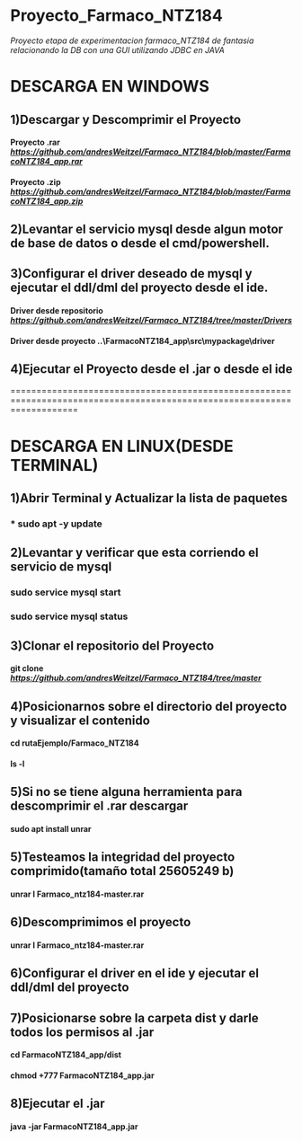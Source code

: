 # Proyecto_Farmaco_NTZ184
*Proyecto  etapa de experimentacion farmaco_NTZ184 de fantasia relacionando la DB con una GUI utilizando JDBC en JAVA*

# DESCARGA EN WINDOWS


## 1)Descargar y Descomprimir el Proyecto

#### Proyecto .rar ***https://github.com/andresWeitzel/Farmaco_NTZ184/blob/master/FarmacoNTZ184_app.rar***
#### Proyecto .zip ***https://github.com/andresWeitzel/Farmaco_NTZ184/blob/master/FarmacoNTZ184_app.zip***


## 2)Levantar el servicio mysql desde algun motor de base de datos o desde el cmd/powershell.


## 3)Configurar el driver deseado de mysql  y ejecutar el ddl/dml del proyecto  desde el ide.


#### Driver desde repositorio ***https://github.com/andresWeitzel/Farmaco_NTZ184/tree/master/Drivers*** 
#### Driver desde proyecto **..\FarmacoNTZ184_app\src\mypackage\driver**

## 4)Ejecutar el Proyecto desde el .jar  o desde el ide


=========================================================================================================================
# DESCARGA EN LINUX(DESDE TERMINAL)
## 1)Abrir Terminal y Actualizar la lista de paquetes
### * **sudo apt -y update**

## 2)Levantar y verificar que esta corriendo el servicio de mysql
### sudo service mysql start
### sudo service mysql status

## 3)Clonar el repositorio del Proyecto
#### git clone ***https://github.com/andresWeitzel/Farmaco_NTZ184/tree/master***


## 4)Posicionarnos sobre el directorio del proyecto y visualizar el contenido
#### cd rutaEjemplo/Farmaco_NTZ184
#### ls -l

## 5)Si no se tiene alguna herramienta para descomprimir el .rar descargar
#### sudo apt install unrar

## 5)Testeamos la integridad del proyecto comprimido(tamaño total 25605249 b)
#### unrar l Farmaco_ntz184-master.rar

## 6)Descomprimimos el proyecto
#### unrar l Farmaco_ntz184-master.rar

## 6)Configurar el driver en el ide y ejecutar el ddl/dml del proyecto

## 7)Posicionarse sobre la carpeta dist y darle todos los permisos al .jar
####  cd FarmacoNTZ184_app/dist
####  chmod +777 FarmacoNTZ184_app.jar

## 8)Ejecutar el .jar
#### java -jar FarmacoNTZ184_app.jar




